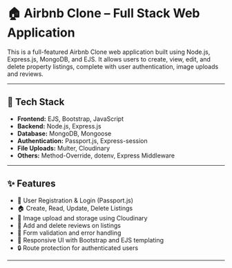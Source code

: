 # 🏠 Airbnb Clone – Full Stack Web Application

This is a full-featured Airbnb Clone web application built using Node.js, Express.js, MongoDB, and EJS. It allows users to create, view, edit, and delete property listings, complete with user authentication, image uploads and reviews.

---

## 🔧 Tech Stack

- **Frontend:** EJS, Bootstrap, JavaScript
- **Backend:** Node.js, Express.js
- **Database:** MongoDB, Mongoose
- **Authentication:** Passport.js, Express-session
- **File Uploads:** Multer, Cloudinary
- **Others:** Method-Override, dotenv, Express Middleware

---

## ✨ Features

- 🔐 User Registration & Login (Passport.js)
- 🏠 Create, Read, Update, Delete Listings
- 📸 Image upload and storage using Cloudinary
- 💬 Add and delete reviews on listings
- 🎯 Form validation and error handling
- 📱 Responsive UI with Bootstrap and EJS templating
- 🔒 Route protection for authenticated users

---


